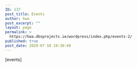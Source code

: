 ```yaml
---
ID: 137
post_title: Events
author: hwa
post_excerpt: ""
layout: page
permalink: >
  https://hwa.dbsprojects.ie/wordpress/index.php/events-2/
published: true
post_date: 2020-07-18 10:30:49
---
```

[events]